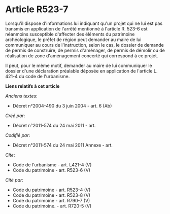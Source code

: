 # Article R523-7

Lorsqu'il dispose d'informations lui indiquant qu'un projet qui ne lui est pas transmis en application de l'arrêté mentionné
à l'article R. 523-6 est néanmoins susceptible d'affecter des éléments du patrimoine archéologique, le préfet de région peut
demander au maire de lui communiquer au cours de l'instruction, selon le cas, le dossier de demande de permis de construire,
de permis d'aménager, de permis de démolir ou de réalisation de zone d'aménagement concerté qui correspond à ce projet.

Il peut, pour le même motif, demander au maire de lui communiquer le dossier d'une déclaration préalable déposée en
application de l'article L. 421-4 du code de l'urbanisme.

**Liens relatifs à cet article**

_Anciens textes_:

  - Décret n°2004-490 du 3 juin 2004 - art. 6 (Ab)

_Créé par_:

  - Décret n°2011-574 du 24 mai 2011  - art.

_Codifié par_:

  - Décret n°2011-574 du 24 mai 2011 Annexe - art.

_Cite_:

  - Code de l'urbanisme - art. L421-4 (V)
  - Code du patrimoine - art. R523-6 (V)

_Cité par_:

  - Code du patrimoine - art. R523-4 (V)
  - Code du patrimoine - art. R523-8 (V)
  - Code du patrimoine - art. R790-7 (V)
  - Code du patrimoine. - art. R720-5 (V)
